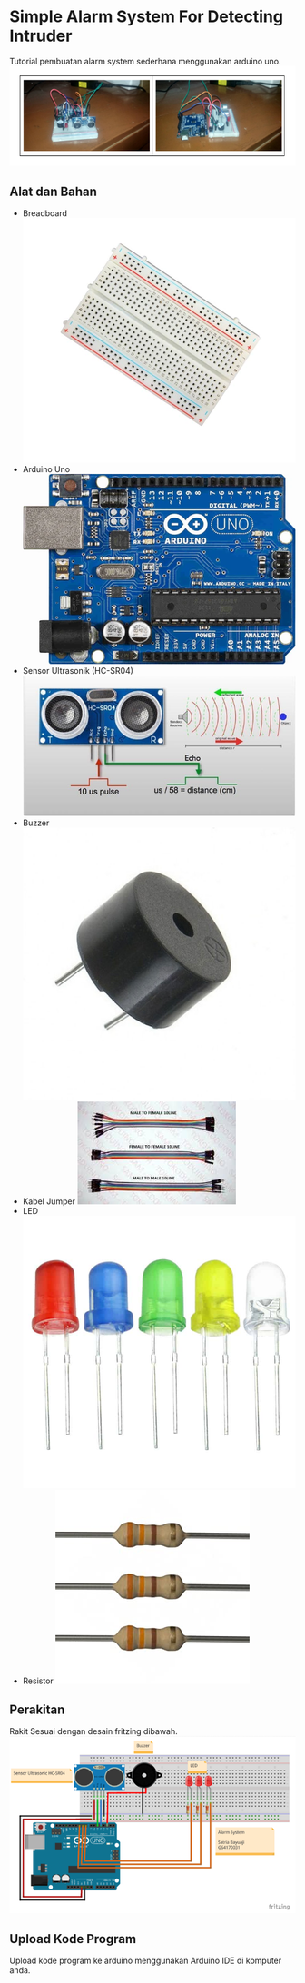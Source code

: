 # Simple Alarm System For Detecting Intruder
Tutorial pembuatan alarm system sederhana menggunakan arduino uno.
![hasil](https://github.com/RyuzakuId/Simple-Alarm-System-For-Detecting-Intruder/blob/master/src/hasil.PNG)

## Alat dan Bahan
- Breadboard
![breadboard](https://github.com/RyuzakuId/Simple-Alarm-System-For-Detecting-Intruder/blob/master/src/breadboard.png)
- Arduino Uno
![arduino](https://github.com/RyuzakuId/Simple-Alarm-System-For-Detecting-Intruder/blob/master/src/arduino_uno.png)
- Sensor Ultrasonik (HC-SR04)
![sensor](https://github.com/RyuzakuId/Simple-Alarm-System-For-Detecting-Intruder/blob/master/src/sensor_ultrasonic.png)
- Buzzer
![buzzer](https://github.com/RyuzakuId/Simple-Alarm-System-For-Detecting-Intruder/blob/master/src/buzzer.png)
- Kabel Jumper
![kabel](https://github.com/RyuzakuId/Simple-Alarm-System-For-Detecting-Intruder/blob/master/src/kabel_jumper.png)
- LED
![led](https://github.com/RyuzakuId/Simple-Alarm-System-For-Detecting-Intruder/blob/master/src/led.png)
- Resistor
![resistor](https://github.com/RyuzakuId/Simple-Alarm-System-For-Detecting-Intruder/blob/master/src/resistor.png)

## Perakitan
Rakit Sesuai dengan desain fritzing dibawah.
![desain fritzing](https://github.com/RyuzakuId/Simple-Alarm-System-For-Detecting-Intruder/blob/master/src/fritzing.PNG)

## Upload Kode Program
Upload kode program ke arduino menggunakan Arduino IDE di komputer anda.
